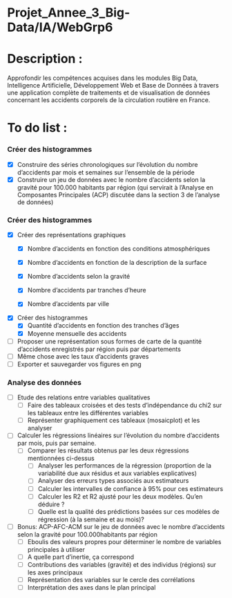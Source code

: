 # Projet_Annee_3_Big-Data/IA/WebGrp6

# Description :
Approfondir les compétences acquises dans les modules Big Data, Intelligence Artificielle, Développement Web et Base de Données à travers une application complète de traitements et de visualisation de données concernant les accidents corporels de la circulation routière en France.

# To do list :
### Créer des histogrammes
  - [x] Construire des séries chronologiques sur l’évolution du nombre d’accidents par mois et semaines sur l’ensemble de la période
  - [x] Construire un jeu de données avec le nombre d’accidents selon la gravité pour 100.000 habitants par région (qui servirait à l’Analyse en Composantes Principales (ACP) discutée dans la section 3 de l’analyse de données)
  
 ### Créer des histogrammes 
  - [x] Créer des représentations graphiques
    - [x] Nombre d’accidents en fonction des conditions atmosphériques
    - [x] Nombre d’accidents en fonction de la description de la surface
    - [x] Nombre d’accidents selon la gravité
    - [x] Nombre d’accidents par tranches d’heure
    - [x] Nombre d’accidents par ville


  - [x] Créer des histogrammes
    - [x] Quantité d’accidents en fonction des tranches d’âges
    - [x] Moyenne mensuelle des accidents
  - [ ] Proposer une représentation sous formes de carte de la quantité d’accidents enregistrés par région puis par départements
  - [ ] Même chose avec les taux d’accidents graves
  - [ ] Exporter et sauvegarder vos figures en png

 ### Analyse des données
  - [ ] Etude des relations entre variables qualitatives
    - [ ] Faire des tableaux croisées et des tests d’indépendance du chi2 sur les tableaux entre les différentes variables
    - [ ] Représenter graphiquement ces tableaux (mosaicplot) et les analyser
  - [ ] Calculer les régressions linéaires sur l’évolution du nombre d’accidents par mois, puis par semaine.
    - [ ] Comparer les résultats obtenus par les deux régressions mentionnées ci-dessus
      - [ ] Analyser les performances de la régression (proportion de la variabilité due aux résidus et aux variables explicatives)
      - [ ] Analyser des erreurs types associés aux estimateurs
      - [ ] Calculer les intervalles de confiance à 95% pour ces estimateurs
      - [ ] Calculer les R2 et R2 ajusté pour les deux modèles. Qu’en déduire ?
      - [ ] Quelle est la qualité des prédictions basées sur ces modèles de régression (à la semaine et au mois)?
  - [ ] Bonus: ACP-AFC-ACM sur le jeu de données avec le nombre d’accidents selon la gravité pour 100.000habitants par région
    - [ ] Eboulis des valeurs propres pour déterminer le nombre de variables principales à utiliser
    - [ ] A quelle part d’inertie, ça correspond
    - [ ] Contributions des variables (gravité) et des individus (régions) sur les axes principaux
    - [ ] Représentation des variables sur le cercle des corrélations
    - [ ] Interprétation des axes dans le plan principal

